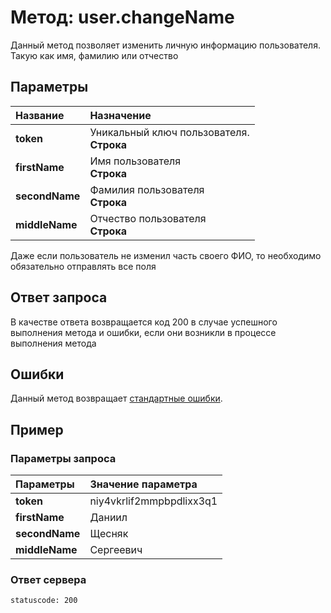 # Метод: user.changeName <a name="user.changeName"></a>
Данный метод позволяет изменить личную информацию пользователя. Такую как имя, фамилию или отчество

## Параметры
| Название     | Назначение     |
| :------------- | :------------- |
| **token**      | Уникальный ключ пользователя.  <br>**Строка**
| **firstName** | Имя пользователя<br>**Строка**
| **secondName** | Фамилия пользователя<br>**Строка**
| **middleName** | Отчество пользователя<br>**Строка**

Даже если пользователь не изменил часть своего ФИО, то необходимо обязательно отправлять все поля

## Ответ запроса
В качестве ответа возвращается код 200 в случае успешного выполнения метода и ошибки, если они возникли в процессе выполнения метода


## Ошибки
Данный метод возвращает [стандартные ошибки](#errors).<br>

## Пример

### Параметры запроса
| Параметры | Значение параметра     |
| :------------- | :------------- |
| **token**       | niy4vkrlif2mmpbpdlixx3q1
| **firstName** | Даниил
| **secondName** | Щесняк
| **middleName** | Сергеевич

### Ответ сервера

```
statuscode: 200
```
